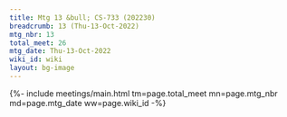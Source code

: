 ```yaml
---
title: Mtg 13 &bull; CS-733 (202230)
breadcrumb: 13 (Thu-13-Oct-2022)
mtg_nbr: 13
total_meet: 26
mtg_date: Thu-13-Oct-2022
wiki_id: wiki
layout: bg-image
---
```


{%- include meetings/main.html
    tm=page.total_meet
    mn=page.mtg_nbr
    md=page.mtg_date
    ww=page.wiki_id
-%}
